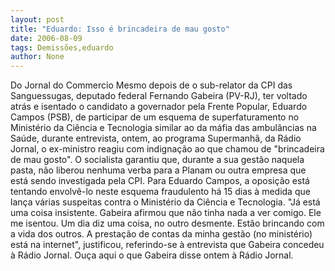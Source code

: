 ```yaml
---
layout: post
title: "Eduardo: Isso é brincadeira de mau gosto"
date: 2006-08-09
tags: Demissões,eduardo
author: None
---
```

Do Jornal do Commercio
Mesmo depois de o sub-relator da CPI das Sanguessugas, deputado federal Fernando Gabeira (PV-RJ), ter voltado atrás e isentado o candidato a governador pela Frente Popular, Eduardo Campos (PSB), de participar de um esquema de superfaturamento no Ministério da Ciência e Tecnologia similar ao da máfia das ambulâncias na Saúde, durante entrevista, ontem, ao programa Supermanhã, da Rádio Jornal, o ex-ministro reagiu com indignação ao que chamou de \"brincadeira de mau gosto\". 
O socialista garantiu que, durante a sua gestão naquela pasta,
 não liberou nenhuma verba para a Planam ou outra empresa que está sendo investigada pela CPI. 
Para Eduardo Campos, a oposição está tentando envolvê-lo neste esquema fraudulento há 15 dias à medida que lança várias suspeitas contra o Ministério da Ciência e Tecnologia. 
\"Já está uma coisa insistente. Gabeira afirmou que não tinha nada a ver comigo. Ele me isentou. Um dia diz uma coisa, no outro desmente. Estão brincando com a vida dos outros. A prestação de contas da minha gestão (no ministério) está na internet\", justificou, referindo-se à entrevista que Gabeira concedeu à Rádio Jornal.
Ouça aqui o que&nbsp;Gabeira disse ontem&nbsp;à Rádio Jornal. 
